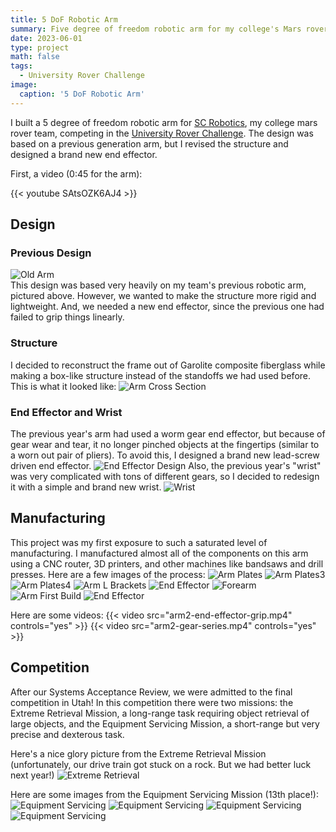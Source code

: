 ```yaml
---
title: 5 DoF Robotic Arm
summary: Five degree of freedom robotic arm for my college's Mars rover team
date: 2023-06-01
type: project
math: false
tags:
  - University Rover Challenge
image:
  caption: '5 DoF Robotic Arm'
---
```


I built a 5 degree of freedom robotic arm for [SC Robotics](https://saddlebackcollegerobotics.com/), my college mars rover team, competing in the [University Rover Challenge](https://urc.marssociety.org/home). The design was based on a previous generation arm, but I revised the structure and designed a brand new end effector.

First, a video (0:45 for the arm):

{{< youtube SAtsOZK6AJ4 >}}

## Design
### Previous Design
![Old Arm](arm2-old-arm.jpg) \
This design was based very heavily on my team's previous robotic arm, pictured above. However, we wanted to make the structure more rigid and lightweight. And, we needed a new end effector, since the previous one had failed to grip things linearly.

### Structure
I decided to reconstruct the frame out of Garolite composite fiberglass while making a box-like structure instead of the standoffs we had used before. This is what it looked like:
![Arm Cross Section](arm2-forearm-cross-section.jpg)

### End Effector and Wrist
The previous year's arm had used a worm gear end effector, but because of gear wear and tear, it no longer pinched objects at the fingertips (similar to a worn out pair of pliers). To avoid this, I designed a brand new lead-screw driven end effector. 
![End Effector Design](arm2-end-effector-design.jpg)
Also, the previous year's "wrist" was very complicated with tons of different gears, so I decided to redesign it with a simple and brand new wrist.
![Wrist](arm2-wrist.jpg)

## Manufacturing
This project was my first exposure to such a saturated level of manufacturing. I manufactured almost all of the components on this arm using a CNC router, 3D printers, and other machines like bandsaws and drill presses. Here are a few images of the process:
![Arm Plates](arm2-plates.JPG)
![Arm Plates3](arm2-plates3.JPG)
![Arm Plates4](arm2-plates4.jpg)
![Arm L Brackets](arm2-l-brackets.jpg)
![End Effector](arm2-end-effector-first.jpg)
![Forearm](arm2-forearm.jpg)
![Arm First Build](arm2-first-build.jpg)
![End Effector](arm2-end-effector.jpg)

Here are some videos:
{{< video src="arm2-end-effector-grip.mp4" controls="yes" >}}
{{< video src="arm2-gear-series.mp4" controls="yes" >}}

## Competition
After our Systems Acceptance Review, we were admitted to the final competition in Utah! In this competition there were two missions: the Extreme Retrieval Mission, a long-range task requiring object retrieval of large objects, and the Equipment Servicing Mission, a short-range but very precise and dexterous task.

Here's a nice glory picture from the Extreme Retrieval Mission (unfortunately, our drive train got stuck on a rock. But we had better luck next year!)
![Extreme Retrieval](arm2-extreme-retrieval.jpg)

Here are some images from the Equipment Servicing Mission (13th place!):
![Equipment Servicing](arm2-equipment-servicing.jpg)
![Equipment Servicing](arm2-equipment-servicing2.jpg)
![Equipment Servicing](arm2-equipment-servicing3.JPG)
![Equipment Servicing](arm2-equipment-servicing4.jpg)